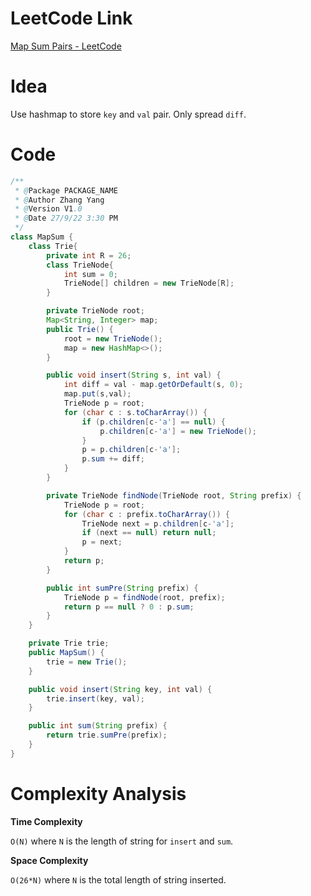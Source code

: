 # LeetCode Link

[Map Sum Pairs - LeetCode](https://leetcode.com/problems/map-sum-pairs/)

# Idea

Use hashmap to store `key` and `val` pair. Only spread `diff`.

# Code

```java
/**
 * @Package PACKAGE_NAME
 * @Author Zhang Yang
 * @Version V1.0
 * @Date 27/9/22 3:30 PM
 */
class MapSum {
    class Trie{
        private int R = 26;
        class TrieNode{
            int sum = 0;
            TrieNode[] children = new TrieNode[R];
        }

        private TrieNode root;
        Map<String, Integer> map;
        public Trie() {
            root = new TrieNode();
            map = new HashMap<>();
        }

        public void insert(String s, int val) {
            int diff = val - map.getOrDefault(s, 0);
            map.put(s,val);
            TrieNode p = root;
            for (char c : s.toCharArray()) {
                if (p.children[c-'a'] == null) {
                    p.children[c-'a'] = new TrieNode();
                }
                p = p.children[c-'a'];
                p.sum += diff;
            }
        }

        private TrieNode findNode(TrieNode root, String prefix) {
            TrieNode p = root;
            for (char c : prefix.toCharArray()) {
                TrieNode next = p.children[c-'a'];
                if (next == null) return null;
                p = next;
            }
            return p;
        }

        public int sumPre(String prefix) {
            TrieNode p = findNode(root, prefix);
            return p == null ? 0 : p.sum;
        }
    }

    private Trie trie;
    public MapSum() {
        trie = new Trie();
    }

    public void insert(String key, int val) {
        trie.insert(key, val);
    }

    public int sum(String prefix) {
        return trie.sumPre(prefix);
    }
}

```

# Complexity Analysis

**Time Complexity**

`O(N)` where `N` is the length of string for `insert` and `sum`.

**Space Complexity**

`O(26*N)` where `N` is the total length of string inserted.
